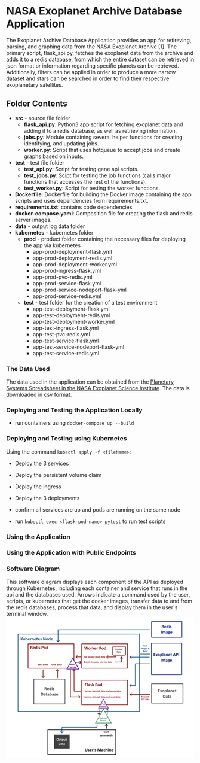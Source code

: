 # NASA Exoplanet Archive Database Application

The Exoplanet Archive Database Application provides an app for retireving, parsing, and graphing data from the NASA Exoplanet Archive [1]. The primary script, flask_api.py, fetches the exoplanet data from the archive and adds it to a redis database, from which the entire dataset can be retrieved in json format or information regarding specific planets can be retrieved. Additionally, filters can be applied in order to produce a more narrow dataset and stars can be searched in order to find their respective exoplanetary satellites.

## Folder Contents

- **src** - source file folder
  - **flask_api.py**: Python3 app script for fetching exoplanet data and adding it to a redis database, as well as retrieving information.
  - **jobs.py**: Module containing several helper functions for creating, identifying, and updating jobs.
  - **worker.py**: Script that uses hotqueue to accept jobs and create graphs based on inputs.
- **test** - test file folder
  - **test_api.py**: Script for testing gene api scripts.
  - **test_jobs.py**: Scipt for testing the job functions (calls major functions that accesses the rest of the functions).
  - **test_worker.py**: Script for testing the worker functions.
- **Dockerfile**: Dockerfile for building the Docker image containing the app scripts and uses dependencies from requirements.txt.
- **requirements.txt**: contains code dependencies
- **docker-compose.yaml**: Composition file for creating the flask and redis server images.
- **data** - output log data folder
- **kubernetes** - kubernetes folder
   - **prod** - product folder containing the necessary files for deploying the app via kubernetes
      - app-prod-deployment-flask.yml
      - app-prod-deployment-redis.yml
      - app-prod-deployment-worker.yml
      - app-prod-ingress-flask.yml
      - app-prod-pvc-redis.yml
      - app-prod-service-flask.yml
      - app-prod-service-nodeport-flask-yml
      - app-prod-service-redis.yml
    - **test** - test folder for the creation of a test environment
      - app-test-deployment-flask.yml
      - app-test-deployment-redis.yml
      - app-test-deployment-worker.yml
      - app-test-ingress-flask.yml
      - app-test-pvc-redis.yml
      - app-test-service-flask.yml
      - app-test-service-nodeport-flask-yml
      - app-test-service-redis.yml



### The Data Used

The data used in the application can be obtained from the [Planetary Systems Spreadsheet in the NASA Exoplanet Science Institute](https://exoplanetarchive.ipac.caltech.edu/cgi-bin/TblView/nph-tblView?app=ExoTbls&config=PS). The data is downloaded in csv format.

### Deploying and Testing the Application Locally
- run containers using `docker-compose up --build`


### Deploying and Testing using Kubernetes
Using the command `kubectl apply -f <fileName>`:

- Deploy the 3 services

- Deploy the persistent volume claim

- Deploy the ingress

- Deploy the 3 deployments

- confirm all services are up and pods are running on the same node

- run `kubectl exec <flask-pod-name> pytest` to run test scripts

### Using the Application

### Using the Application with Public Endpoints

### Software Diagram

This software diagram displays each component of the API as deployed through Kubernetes, including each container and service that runs in the api and the databases used. Arrows indicate a command used by the user, scripts, or kubernetes that get the docker images, transfer data to and from the redis databases, process that data, and display them in the user's terminal window.
![](software_diagram.png "Software Diagram")
